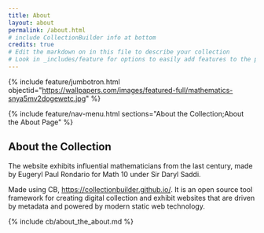 ```yaml
---
title: About
layout: about
permalink: /about.html
# include CollectionBuilder info at bottom
credits: true
# Edit the markdown on in this file to describe your collection
# Look in _includes/feature for options to easily add features to the page
---
```


{% include feature/jumbotron.html objectid="https://wallpapers.com/images/featured-full/mathematics-snya5mv2dogewetc.jpg" %}

{% include feature/nav-menu.html sections="About the Collection;About the About Page" %}

## About the Collection

The website exhibits influential mathematicians from the last century, made by Eugeryl Paul Rondario for Math 10 under Sir Daryl Saddi.

Made using CB, https://collectionbuilder.github.io/. It is an open source tool framework for creating digital collection and exhibit websites that are driven by metadata and powered by modern static web technology.

{% include cb/about_the_about.md %} 
